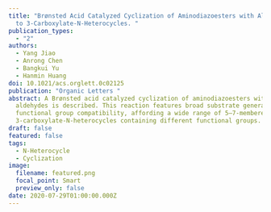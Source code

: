 ```yaml
---
title: "Brønsted Acid Catalyzed Cyclization of Aminodiazoesters with Aldehydes
  to 3-Carboxylate-N-Heterocycles. "
publication_types:
  - "2"
authors:
  - Yang Jiao
  - Anrong Chen
  - Bangkui Yu
  - Hanmin Huang
doi: 10.1021/acs.orglett.0c02125
publication: "Organic Letters "
abstract: A Brønsted acid catalyzed cyclization of aminodiazoesters with
  aldehydes is described. This reaction features broad substrate generality and
  functional group compatibility, affording a wide range of 5–7-membered
  3-carboxylate-N-heterocycles containing different functional groups.
draft: false
featured: false
tags:
  - N-Heterocycle
  - Cyclization
image:
  filename: featured.png
  focal_point: Smart
  preview_only: false
date: 2020-07-29T01:00:00.000Z
---
```

